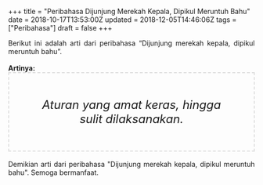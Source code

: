 +++
title = "Peribahasa Dijunjung Merekah Kepala, Dipikul Meruntuh Bahu"
date = 2018-10-17T13:53:00Z
updated = 2018-12-05T14:46:06Z
tags = ["Peribahasa"]
draft = false
+++

<div dir="ltr" style="text-align: left;" trbidi="on"><div style="text-align: justify;">Berikut ini adalah arti dari peribahasa “Dijunjung merekah kepala, dipikul meruntuh bahu”.</div><br /><div style="text-align: justify;"><b>Artinya:</b></div><div style="border: 2px dashed #ddd; font-size: 24px; height: auto; margin: 0 auto; padding: 50px; text-align: center; width: auto;"><i>Aturan yang amat keras, hingga sulit dilaksanakan.</i></div><div style="text-align: justify;"><br /></div><div style="text-align: justify;">Demikian arti dari peribahasa "Dijunjung merekah kepala, dipikul meruntuh bahu". Semoga bermanfaat.</div></div>
